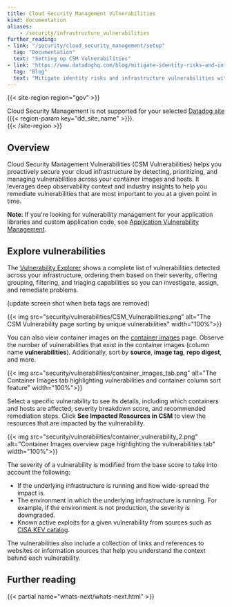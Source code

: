 ```yaml
---
title: Cloud Security Management Vulnerabilities
kind: documentation
aliases:
    - /security/infrastructure_vulnerabilities
further_reading:
- link: "/security/cloud_security_management/setup"
  tag: "Documentation"
  text: "Setting up CSM Vulnerabilities"
- link: "https://www.datadoghq.com/blog/mitigate-identity-risks-and-infrastructure-vulnerabilities-with-datadog/"
  tag: "Blog"
  text: "Mitigate identity risks and infrastructure vulnerabilities with Datadog Cloud Security Management"
---
```


{{< site-region region="gov" >}}
<div class="alert alert-warning">Cloud Security Management is not supported for your selected <a href="/getting_started/site">Datadog site</a> ({{< region-param key="dd_site_name" >}}).</div>
{{< /site-region >}}

## Overview

Cloud Security Management Vulnerabilities (CSM Vulnerabilities) helps you proactively secure your cloud infrastructure by detecting, prioritizing, and managing vulnerabilities across your container images and hosts. It leverages deep observability context and industry insights to help you remediate vulnerabilities that are most important to you at a given point in time. 

**Note**: If you're looking for vulnerability management for your application libraries and custom application code, see [Application Vulnerability Management][5].

## Explore vulnerabilities
The [Vulnerability Explorer][1] shows a complete list of vulnerabilities detected across your infrastructure, ordering them based on their severity, offering grouping, filtering, and triaging capabilities so you can investigate, assign, and remediate problems.

(update screen shot when beta tags are removed)

{{< img src="security/vulnerabilities/CSM_Vulnerabilities.png" alt="The CSM Vulnerability page sorting by unique vulnerabilities" width="100%">}}

You can also view container images on the [container images][2] page. Observe the number of vulnerabilities that exist in the container images (column name **vulnerabilities**). Additionally, sort by **source**, **image tag**, **repo digest**, and more.

{{< img src="security/vulnerabilities/container_images_tab.png" alt="The Container Images tab highlighting vulnerabilities and container column sort feature" width="100%">}}

Select a specific vulnerability to see its details, including which containers and hosts are affected, severity breakdown score, and recommended remediation steps. Click **See Impacted Resources in CSM** to view the resources that are impacted by the vulnerability.

{{< img src="security/vulnerabilities/container_vulnerability_2.png" alt="Container Images overview page highlighting the vulnerabilities tab" width="100%">}}

The severity of a vulnerability is modified from the base score to take into account the following:

- If the underlying infrastructure is running and how wide-spread the impact is.
- The environment in which the underlying infrastructure is running. For example, if the environment is not production, the severity is downgraded.
- Known active exploits for a given vulnerability from sources such as [CISA KEV catalog][9].

The vulnerabilities also include a collection of links and references to websites or information sources that help you understand the context behind each vulnerability.


[1]: https://app.datadoghq.com/security/csm/vm
[2]: https://app.datadoghq.com/containers/images
[3]: https://app.datadoghq.com/security/csm
[4]: https://app.datadoghq.com/security/infra-vulnerability?query=asset_type%3AHost&group=none
[5]: /security/application_security/vulnerability_management/
[9]: https://www.cisa.gov/known-exploited-vulnerabilities-catalog

## Further reading

{{< partial name="whats-next/whats-next.html" >}}